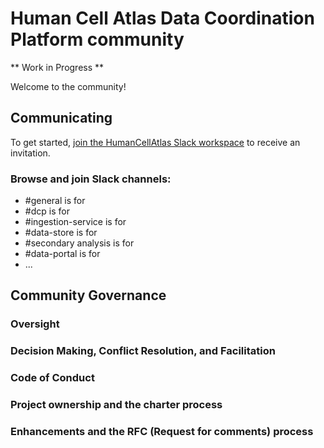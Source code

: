 # Human Cell Atlas Data Coordination Platform community

** Work in Progress **

Welcome to the community!

## Communicating

To get started, [join the HumanCellAtlas Slack workspace](http://join-slack.humancellatlas.org/) to receive an invitation. 

### Browse and join Slack channels:

  - #general is for
  - #dcp is for
  - #ingestion-service is for
  - #data-store is for
  - #secondary analysis is for
  - #data-portal is for
  - ...

## Community Governance
### Oversight
### Decision Making, Conflict Resolution, and Facilitation
### Code of Conduct
### Project ownership and the charter process
### Enhancements and the RFC (Request for comments) process